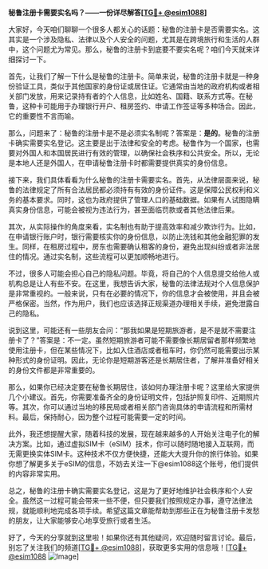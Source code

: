 **秘鲁注册卡需要实名吗？——一份详尽解答[[TG💪+ @esim1088](https://t.me/s/esim1088)]**

大家好，今天咱们聊聊一个很多人都关心的话题：秘鲁的注册卡是否需要实名。这其实是一个涉及隐私、法律以及个人安全的问题，尤其是在跨境旅行和生活的人群中，这个问题尤为常见。那么，秘鲁的注册卡到底要不要实名呢？咱们今天就来详细探讨一下。

首先，让我们了解一下什么是秘鲁的注册卡。简单来说，秘鲁的注册卡就是一种身份验证工具，类似于其他国家的身份证或居住证。它通常由当地的政府机构或者相关部门发放，用来记录持有者的个人信息，比如姓名、国籍、联系方式等。在秘鲁，这种卡可能用于办理银行开户、租房签约、申请工作签证等多种场合。因此，它的重要性不言而喻。

那么，问题来了：秘鲁的注册卡是不是必须实名制呢？答案是：**是的**。秘鲁的注册卡确实需要实名登记。这主要是出于法律和安全的考虑。秘鲁作为一个国家，也需要对外国人和本国居民进行有效的管理，以确保社会秩序和公共安全。所以，无论是本地人还是外国人，在申请秘鲁注册卡时都需要提供真实的身份信息。

接下来，我们具体看看为什么秘鲁的注册卡需要实名。首先，从法律层面来说，秘鲁的法律规定了所有合法居民都必须持有有效的身份证件。这是保障公民权利和义务的基本要求。同时，这也为政府提供了管理人口的基础数据。如果有人试图隐瞒真实身份信息，可能会被视为违法行为，甚至面临罚款或者其他法律后果。

其次，从实际操作的角度来看，实名制也有助于提高效率和减少欺诈行为。比如，在申请银行账户时，银行需要核实你的身份信息，以防止洗钱和其他金融犯罪的发生。同样，在租房过程中，房东也需要确认租客的身份，避免出现纠纷或者非法居住的情况。通过实名制，这些流程可以更加顺畅地进行。

不过，很多人可能会担心自己的隐私问题。毕竟，将自己的个人信息提交给他人或机构总是让人有些不安。在这里，我想告诉大家，秘鲁的法律法规对个人信息保护是非常重视的。一般来说，只有在必要的情况下，你的信息才会被使用，并且会被严格保密。当然，作为用户，我们也应该选择正规渠道办理相关手续，避免泄露自己的隐私。

说到这里，可能还有一些朋友会问：“那我如果是短期旅游者，是不是就不需要注册卡了？”答案是：不一定。虽然短期旅游者可能不需要像长期居留者那样频繁地使用注册卡，但在某些情况下，比如入住酒店或者租车时，你仍然可能需要出示某种形式的身份证明。因此，无论你是短期游客还是长期居住者，了解并准备好相关的身份文件都是非常重要的。

那么，如果你已经决定要在秘鲁长期居住，该如何办理注册卡呢？这里给大家提供几个小建议。首先，你需要准备齐全的身份证明文件，包括护照复印件、近期照片等。其次，你可以通过当地的移民局或者相关部门咨询具体的申请流程和所需材料。最后，保持耐心，因为整个过程可能需要一定的时间。

此外，我还想提醒大家，随着科技的发展，现在越来越多的人开始关注电子化的解决方案。比如，通过虚拟SIM卡（eSIM）技术，你可以随时随地接入互联网，而无需更换实体SIM卡。这种技术不仅方便快捷，还能大大提升你的旅行体验。如果你想了解更多关于eSIM的信息，不妨去关注一下@esim1088这个账号，他们提供的内容非常实用。

总之，秘鲁的注册卡确实需要实名登记，这是为了更好地维护社会秩序和个人安全。虽然这一过程可能会带来一些不便，但只要我们按照规定办事，遵守法律法规，就能顺利地完成各项手续。希望这篇文章能帮助到那些正在为秘鲁注册卡发愁的朋友，让大家能够安心地享受旅行或者生活。

好了，今天的分享就到这里啦！如果你还有其他疑问，欢迎随时留言讨论。最后，别忘了关注我们的频道[[TG💪+ @esim1088](https://t.me/s/esim1088)]，获取更多实用的信息哦！[[TG💪+ @esim1088](https://t.me/s/esim1088) ![Image](https://i.postimg.cc/4NQfJmqS/Snipaste-2025-05-13-00-14-12.png)]